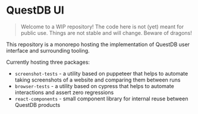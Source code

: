 # QuestDB UI

> Welcome to a WIP repository!
> The code here is not (yet) meant for public use. Things are not stable
> and will change. Beware of dragons!

This repository is a monorepo hosting the implementation of QuestDB user interface and surrounding tooling.

Currently hosting three packages:

* `screenshot-tests` - a utility based on puppeteer that helps to automate taking screenshots of a website and comparing them between runs
* `browser-tests` - a utility based on cypress that helps to automate interactions and assert zero regressions
* `react-components` - small component library for internal reuse between QuestDB products
